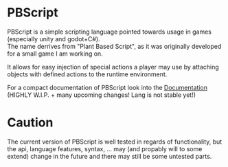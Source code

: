 # PBScript

PBScript is a simple scripting language pointed towards usage in games (especially unity and godot+C#).  
The name derrives from "Plant Based Script", as it was originally developed for a small game I am working on.

It allows for easy injection of special actions a player may use by attaching objects with defined actions to the runtime environment.

For a compact documentation of PBScript look into the [Documentation](Documentation/Index.html) (HIGHLY W.I.P. + many upcoming changes! Lang is not stable yet!)


# Caution
The current version of PBScript is well tested in regards of functionality, but the api, language features, syntax, ... may (and propably will to some extend) change in the future and there may still be some untested parts.

